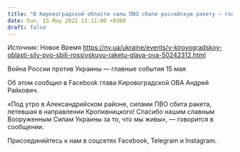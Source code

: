 ```yaml
---
title: "В Кировоградской области силы ПВО сбили российскую ракету — глава ОВА"
date: Sun, 15 May 2022 13:11:00 +0300
draft: false
---
```

Источник: Новое Время https://nv.ua/ukraine/events/v-kirovogradskoy-oblasti-sily-pvo-sbili-rossiyskuyu-raketu-glava-ova-50242312.html


Война России против Украины — главные события 15 мая

Об этом сообщил в Facebook глава Кировоградской ОВА Андрей Райкович.

 «Под утро в Александрийском районе, силами ПВО сбита ракета, летевшая в направлении Кропивницкого! Спасибо нашим славным Вооруженным Силам Украины за то, что мы живы», — говорится в сообщении.

Присоединяйтесь к нам в соцсетях Facebook, Telegram и Instagram.
